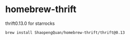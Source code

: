 # homebrew-thrift
thrift0.13.0 for starrocks

```
brew install ShaopengQuan/homebrew-thrift/thrift@0.13
```
